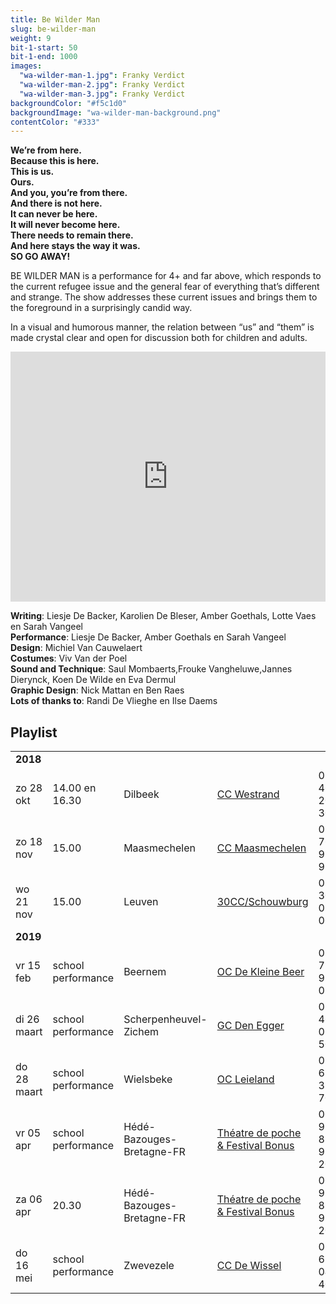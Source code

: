 ```yaml
---
title: Be Wilder Man
slug: be-wilder-man
weight: 9
bit-1-start: 50
bit-1-end: 1000
images:
  "wa-wilder-man-1.jpg": Franky Verdict
  "wa-wilder-man-2.jpg": Franky Verdict
  "wa-wilder-man-3.jpg": Franky Verdict
backgroundColor: "#f5c1d0"
backgroundImage: "wa-wilder-man-background.png"
contentColor: "#333"
---
```

<style>
  @media (min-width: 666px) {
    #background-bit-1 {
      width: 100%;
      height: 884px;
      position: absolute;
      top: 0;
      background: url(/img/wa-wilder-man-bit-1.png) no-repeat bottom right;
    }
  }
</style>
**We’re from here.<br>
Because this is here.<br>
This is us.<br>
Ours.<br>
And you, you’re from there.<br>
And there is not here.<br>
It can never be here.<br>
It will never become here.<br>
There needs to remain there.<br>
And here stays the way it was.<br>
SO GO AWAY!**

BE WILDER MAN is a performance for 4+ and far above, which responds to the current refugee issue and the general fear of everything that’s different and strange. The show addresses these current issues and brings them to the foreground in a surprisingly candid way.

In a visual and humorous manner, the relation between “us” and “them” is made crystal clear and open for discussion both for children and adults.

<iframe src="https://player.vimeo.com/video/162378954?title=0&byline=0&portrait=0" width="100%" height="400" frameborder="0" webkitallowfullscreen mozallowfullscreen allowfullscreen></iframe>

**Writing**: Liesje De Backer, Karolien De Bleser, Amber Goethals, Lotte Vaes en Sarah Vangeel<br>
**Performance**: Liesje De Backer, Amber Goethals en Sarah Vangeel <br>
**Design**: Michiel Van Cauwelaert<br>
**Costumes**: Viv Van der Poel<br>
**Sound and Technique**: Saul Mombaerts,Frouke Vangheluwe,Jannes Dierynck, Koen De Wilde en Eva Dermul<br>
**Graphic Design**: Nick Mattan en Ben Raes <br>
**Lots of thanks to**: Randi De Vlieghe en Ilse Daems<br>

## Playlist
<div class="table-responsive">
<table class="speellijst">

<tr><td colspan="5"><strong>2018</strong></td></tr>
<tr><td>zo 28 okt</td><td>14.00 en 16.30</td><td>Dilbeek</td><td><a href="http://www.westrand.be/">CC Westrand</a></td><td>02 466 20 30 </td></tr>
<tr><td>zo 18 nov</td><td>15.00</td><td>Maasmechelen</td><td><a href="http://www.ccmaasmechelen.be/">CC Maasmechelen</a></td><td>089 76 97 97</td></tr>
<tr><td>wo 21 nov</td><td>15.00</td><td>Leuven</td><td><a href="http://www.30cc.be/">30CC/Schouwburg</a></td><td>016 30 09 00</td></tr>
<tr><td colspan="5"><strong>2019</strong></td></tr>
<tr><td>vr 15 feb</td><td>school performance</td><td>Beernem</td><td><a href="http://www.beernem.be/">OC De Kleine Beer</a></td><td>050 79 99 08</td></tr>
<tr><td>di 26 maart</td><td>school performance</td><td>Scherpenheuvel-Zichem</td><td><a href="http://www.denegger.be/">GC Den Egger</a></td><td>013 46 06 50</td></tr>
<tr><td>do 28 maart</td><td>school performance</td><td>Wielsbeke</td><td><a href="http://www.wielsbeke.be/">OC Leieland</a></td><td>056 67 32 70</td></tr>
<tr><td>vr 05 apr</td><td>school performance</td><td>Hédé-Bazouges-Bretagne-FR</td><td><a href="http://www.theatre-de-poche.com/">Théatre de poche & Festival Bonus</a></td><td>0033 9 81 83 97 20</td></tr>
<tr><td>za 06 apr</td><td>20.30</td><td>Hédé-Bazouges-Bretagne-FR</td><td><a href="http://www.theatre-de-poche.com/">Théatre de poche & Festival Bonus</a></td><td>0033 9 81 83 97 20</td></tr>
<tr><td>do 16 mei</td><td>school performance</td><td>Zwevezele</td><td><a href="http://www.wingene.be/">CC De Wissel</a></td><td>051 65 04 40</td></tr>
</table>
</div>
